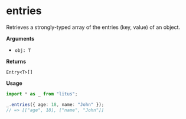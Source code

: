 # entries

Retrieves a strongly-typed array of the entries (key, value) of an object.

**Arguments**

- `obj: T`

**Returns**

`Entry<T>[]`

**Usage**

```ts
import * as _ from "litus";

_.entries({ age: 18, name: "John" });
// => [["age", 18], ["name", "John"]]
```

